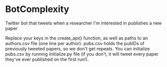 # BotComplexity
Twitter bot that tweets when a researcher I'm interested in publishes a new paper

Replace your keys in the create_api() function, as well as paths to an authors.csv file (one line per author). pubs.csv holds the pubIDs of previously tweeted papers, so we don't get repeats. You can initialize pubs.csv by running initialize.py file (if you don't, it will tweet every paper they've ever published on the first run!).
